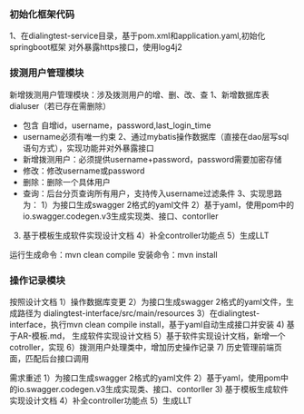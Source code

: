 ### 初始化框架代码
1、在dialingtest-service目录，基于pom.xml和application.yaml,初始化springboot框架
对外暴露https接口，使用log4j2

### 拨测用户管理模块
新增拨测用户管理模块：涉及拨测用户的增、删、改、查
1、新增数据库表dialuser（若已存在需删除）
- 包含 自增id，username，password,last_login_time
- username必须有唯一约束
2、通过mybatis操作数据库（直接在dao层写sql语句方式），实现功能并对外暴露接口
- 新增拨测用户：必须提供username+password，password需要加密存储
- 修改：修改username或password
- 删除：删除一个具体用户
- 查询：后台分页查询所有用户，支持传入username过滤条件
3、实现思路为：
1）为接口生成swagger 2格式的yaml文件
2）基于yaml，使用pom中的io.swagger.codegen.v3生成实现类、接口、contorller
3) 基于模板生成软件实现设计文档
4）补全controller功能点
5）生成LLT

运行生成命令：mvn clean compile 
安装命令：mvn install

### 操作记录模块
按照设计文档
1）操作数据库变更
2）为接口生成swagger 2格式的yaml文件，生成路径为 dialingtest-interface/src/main/resources
3）在dialingtest-interface，执行mvn clean compile install，基于yaml自动生成接口并安装
4) 基于AR-模板.md， 生成软件实现设计文档
5）基于软件实现设计文档，新增一个cotroller，实现
6）拨测用户处理类中，增加历史操作记录
7) 历史管理前端页面，匹配后台接口调用

需求重述
1）为接口生成swagger 2格式的yaml文件
2）基于yaml，使用pom中的io.swagger.codegen.v3生成实现类、接口、contorller
3) 基于模板生成软件实现设计文档
4）补全controller功能点
5）生成LLT